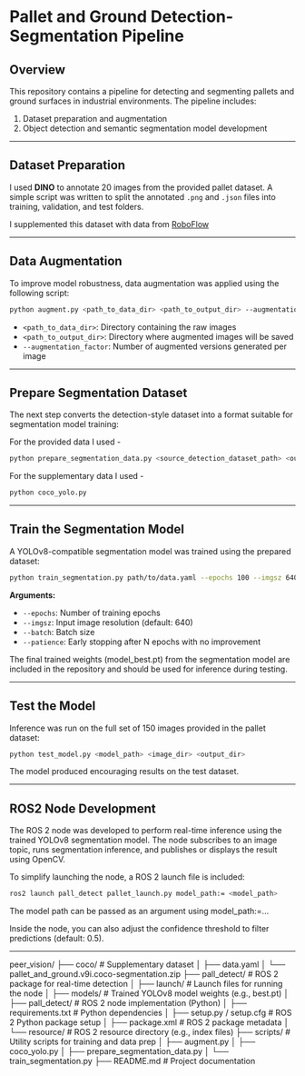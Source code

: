# Pallet and Ground Detection-Segmentation Pipeline

## Overview

This repository contains a pipeline for detecting and segmenting pallets and ground surfaces in industrial environments. The pipeline includes:

1. Dataset preparation and augmentation  
2. Object detection and semantic segmentation model development  

---

## Dataset Preparation

I used **DINO** to annotate 20 images from the provided pallet dataset. A simple script was written to split the annotated `.png` and `.json` files into training, validation, and test folders.

I supplemented this dataset with data from [RoboFlow](https://universe.roboflow.com/david-akhihiero-pvxdr/pallet_and_ground)

---

## Data Augmentation

To improve model robustness, data augmentation was applied using the following script:

```bash
python augment.py <path_to_data_dir> <path_to_output_dir> --augmentation_factor 5
```

- `<path_to_data_dir>`: Directory containing the raw images  
- `<path_to_output_dir>`: Directory where augmented images will be saved  
- `--augmentation_factor`: Number of augmented versions generated per image

---

## Prepare Segmentation Dataset

The next step converts the detection-style dataset into a format suitable for segmentation model training:

For the provided data I used - 
```bash
python prepare_segmentation_data.py <source_detection_dataset_path> <output_segmentation_dataset_path>
```

For the supplementary data I used - 
```bash
python coco_yolo.py
```

---

## Train the Segmentation Model

A YOLOv8-compatible segmentation model was trained using the prepared dataset:

```bash
python train_segmentation.py path/to/data.yaml --epochs 100 --imgsz 640 --batch 4 --patience 15
```

**Arguments:**

- `--epochs`: Number of training epochs  
- `--imgsz`: Input image resolution (default: 640)  
- `--batch`: Batch size  
- `--patience`: Early stopping after N epochs with no improvement  

The final trained weights (model_best.pt) from the segmentation model are included in the repository and should be used for inference during testing.

---

## Test the Model

Inference was run on the full set of 150 images provided in the pallet dataset:

```bash
python test_model.py <model_path> <image_dir> <output_dir>
```

The model produced encouraging results on the test dataset.

---

## ROS2 Node Development
The ROS 2 node was developed to perform real-time inference using the trained YOLOv8 segmentation model. The node subscribes to an image topic, runs segmentation inference, and publishes or displays the result using OpenCV.

To simplify launching the node, a ROS 2 launch file is included:

```bash
ros2 launch pall_detect pallet_launch.py model_path:= <model_path> 
```
The model path can be passed as an argument using model_path:=...

Inside the node, you can also adjust the confidence threshold to filter predictions (default: 0.5). 


---

peer\_vision/ ├── coco/                         # Supplementary dataset │   ├── data.yaml │   └── pallet\_and\_ground.v9i.coco-segmentation.zip ├── pall\_detect/                  # ROS 2 package for real-time detection │   ├── launch/                   # Launch files for running the node │   ├── models/                   # Trained YOLOv8 model weights (e.g., best.pt) │   ├── pall\_detect/              # ROS 2 node implementation (Python) │   ├── requirements.txt          # Python dependencies │   ├── setup.py / setup.cfg      # ROS 2 Python package setup │   ├── package.xml               # ROS 2 package metadata │   └── resource/                 # ROS 2 resource directory (e.g., index files) ├── scripts/                      # Utility scripts for training and data prep │   ├── augment.py │   ├── coco\_yolo.py │   ├── prepare\_segmentation\_data.py │   └── train\_segmentation.py ├── README.md                     # Project documentation&#x20;

